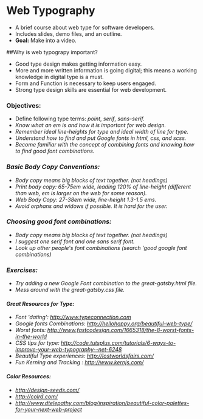 # Web Typography
- A brief course about web type for software developers.
- Includes slides, demo files, and an outline.
- <strong>Goal:</strong> Make into a video.

##Why is web typograpy important?
- Good type design makes getting information easy.
- More and more written information is going digital; this means a working knowledge in digital type is a must.
- Form and Function is necessary to keep users engaged.
- Strong type design skills are essential for web development.

### Objectives:
- Define following type terms: <i>point</i>, <i>serif</i>, <i>sans-serif<i>.
- Know what an <i>em</i> is and how it is important for web design.
- Remember ideal line-heights for type and ideal width of line for type.
- Understand how to find and put Google fonts in html, css, and scss.
- Become familiar with the concept of combining fonts and knowing how to find good font combinations.

### Basic Body Copy Conventions:
- Body copy means big blocks of text together. (not headings)
- Print body copy: 65-75em wide, leading 120% of line-height (different than web, em is 
  larger on the web for some reason).
- Web Body Copy: 27-38em wide, line-height 1.3-1.5 ems.
- Avoid <i>orphans</i> and <i>widows</i> if possible. It is hard for the user.

### Choosing good font combinations:
- Body copy means big blocks of text together. (not headings)
- I suggest one serif font and one sans serif font.
- Look up other people's font combinations (search 'good google font combinations)

### Exercises: 
- Try adding a new Google Font combination to the <i>great-gatsby.html</i> file.
-  Mess around with the <i>great-gatsby.css</i> file.
  
####  Great Resources for Type:
- Font 'dating': http://www.typeconnection.com
- Google fonts Combinations: http://hellohappy.org/beautiful-web-type/
- Worst fonts: http://www.fastcodesign.com/1665318/the-8-worst-fonts-in-the-world
- CSS tips for type: http://code.tutsplus.com/tutorials/6-ways-to-improve-your-web-typography--net-6248
- Beautiful Type experiences: http://lostworldsfairs.com/
- Fun Kerning and Tracking : http://www.kernjs.com/

#### Color Resources:
 - http://design-seeds.com/
 - http://colrd.com/
 - http://www.dtelepathy.com/blog/inspiration/beautiful-color-palettes-for-your-next-web-project

